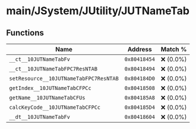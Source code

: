 # main/JSystem/JUtility/JUTNameTab

## Functions

| Name | Address | Match % |
|------|---------|---------|
| `__ct__10JUTNameTabFv` | `0x80418454` | :x: (0.0%) |
| `__ct__10JUTNameTabFPC7ResNTAB` | `0x80418494` | :x: (0.0%) |
| `setResource__10JUTNameTabFPC7ResNTAB` | `0x804184D0` | :x: (0.0%) |
| `getIndex__10JUTNameTabCFPCc` | `0x80418508` | :x: (0.0%) |
| `getName__10JUTNameTabCFUs` | `0x804185A8` | :x: (0.0%) |
| `calcKeyCode__10JUTNameTabCFPCc` | `0x804185D4` | :x: (0.0%) |
| `__dt__10JUTNameTabFv` | `0x80418604` | :x: (0.0%) |